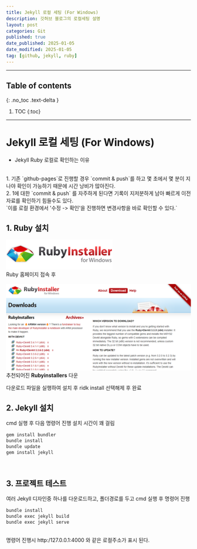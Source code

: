 ```yaml
---
title: Jekyll 로컬 세팅 (For Windows)
description: 깃허브 블로그의 로컬세팅 설명
layout: post
categories: Git
published: true
date_published: 2025-01-05
date_modified: 2025-01-05
tag: [github, jekyll, ruby]
---
```

---
## Table of contents
{: .no_toc .text-delta }

1. TOC
{:toc}
---

<!-- 글의 제목은 #
    나머지 큰 제목은 ##
    이후 나머지는 3개이상 -->

# Jekyll 로컬 세팅 (For Windows)
- Jekyll Ruby 로컬로 확인하는 이유
<br>
1. 기존 `github-pages`로 진행할 경우 `commit & push`를 하고 몇 초에서 몇 분이 지나야 확인이 가능하기 때문에 시간 낭비가 많아진다.<br>
2. 1에 대한 `commit & push` 를 자주하게 된다면 기록이 지저분하게 남아 빠르게 이전 자료를 확인하기 힘들수도 있다.<br>
`이를 로컬 환경에서 '수정 -> 확인'을 진행하면 변경사항을 바로 확인할 수 있다.`

## 1. Ruby 설치
[![docs](/assets/img/blog-3.1.png)](https://rubyinstaller.org/downloads/)<br>
Ruby 홈페이지 접속 후<br><br>
![docs](/assets/img/blog-3.2.png)<br>
추천되어진 **Rubyinstallers** 다운<br>

다운로드 파일을 실행하여 설치 후 ridk install 선택해제 후 완료
<br>

## 2. Jekyll 설치
cmd 실행 후 다음 명령어 진행 설치 시간이 꽤 걸림

```
gem install bundler
bundle install
bundle update
gem install jekyll
```
<br>

## 3. 프로젝트 테스트
여러 Jekyll 디자인중 하나를 다운로드하고, 폴더경로를 두고 cmd 실행 후 명령어 진행

```
bundle install
bundle exec jekyll build
bundle exec jekyll serve
```
<br>
명령어 진행시 http:/127.0.0.1:4000 와 같은 로컬주소가 표시 된다.